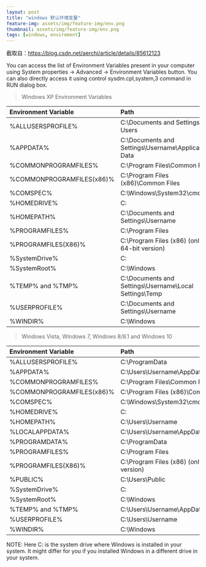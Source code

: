 ```yaml
---
layout: post
title: "windows 默认环境变量"
feature-img: assets/img/feature-img/env.png
thumbnail: assets/img/feature-img/env.png
tags: [windows, envirement]
---
```



截取自：https://blog.csdn.net/aerchi/article/details/85612123

You can access the list of Environment Variables present in your computer using System properties -> Advanced -> Environment Variables button. You can also directly access it using control sysdm.cpl,system,3 command in RUN dialog box.

> Windows XP Environment Variables  

|Environment Variable	|Path|
|:-|:-|
|%ALLUSERSPROFILE%	|C:\Documents and Settings\All Users|
|%APPDATA%	|C:\Documents and Settings\Username\Application Data|
|%COMMONPROGRAMFILES%	|C:\Program Files\Common Files|
|%COMMONPROGRAMFILES(x86)%	|C:\Program Files (x86)\Common Files|
|%COMSPEC%	|C:\Windows\System32\cmd.exe|
|%HOMEDRIVE%	|C:|
|%HOMEPATH%	|C:\Documents and Settings\Username|
|%PROGRAMFILES%	|C:\Program Files|
|%PROGRAMFILES(X86)%	|C:\Program Files (x86) (only in 64-bit version)|
|%SystemDrive%	|C:|
|%SystemRoot%	|C:\Windows|
|%TEMP% and %TMP%	|C:\Documents and Settings\Username\Local Settings\Temp|
|%USERPROFILE%	|C:\Documents and Settings\Username|
|%WINDIR%	|C:\Windows|

> Windows Vista, Windows 7, Windows 8/8.1 and Windows 10  

|Environment Variable	|Path|
|:-|:-|
|%ALLUSERSPROFILE%	|C:\ProgramData|
|%APPDATA%	|C:\Users\Username\AppData\Roaming|
|%COMMONPROGRAMFILES%	|C:\Program Files\Common Files|
|%COMMONPROGRAMFILES(x86)%	|C:\Program Files (x86)\Common Files|
|%COMSPEC%	|C:\Windows\System32\cmd.exe|
|%HOMEDRIVE%	|C:|
|%HOMEPATH%	|C:\Users\Username|
|%LOCALAPPDATA%	|C:\Users\Username\AppData\Local|
|%PROGRAMDATA%	|C:\ProgramData|
|%PROGRAMFILES%	|C:\Program Files|
|%PROGRAMFILES(X86)%	|C:\Program Files (x86) (only in 64-bit version)|
|%PUBLIC%	|C:\Users\Public|
|%SystemDrive%	|C:|
|%SystemRoot%	|C:\Windows|
|%TEMP% and %TMP%	|C:\Users\Username\AppData\Local\Temp|
|%USERPROFILE%	|C:\Users\Username|
|%WINDIR%	|C:\Windows|


NOTE: Here C: is the system drive where Windows is installed in your system. It might differ for you if you installed Windows in a different drive in your system.

